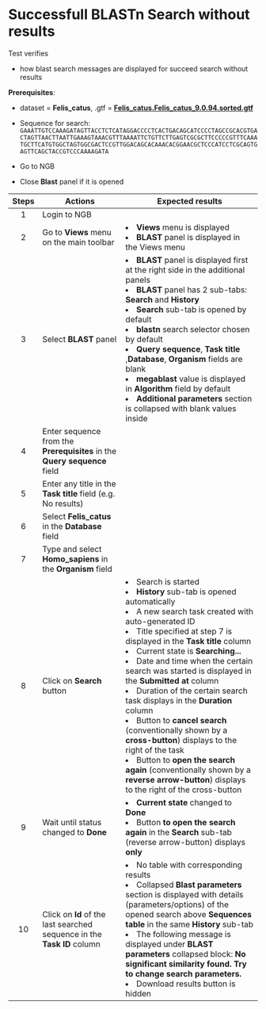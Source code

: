 # Successfull BLASTn Search without results

Test verifies
 - how blast search messages are displayed for succeed search without results

  
**Prerequisites**:
- dataset = **Felis_catus**, .gtf = **[Felis_catus.Felis_catus_9.0.94.sorted.gtf](https://ngb-oss-builds.s3.amazonaws.com/public/data/demo/ngb_demo_data/Felis_catus.Felis_catus_9.0.94.sorted.gtf)**
- Sequence for search: ```GAAATTGTCCAAAGATAGTTACCTCTCATAGGACCCCTCACTGACAGCATCCCCTAGCCGCACGTGACTAGTTAACTTAATTGAAAGTAAACGTTTAAAATTCTGTTCTTGAGTCGCGCTTCCCCCGTTTCAAATGCTTCATGTGGCTAGTGGCGACTCCGTTGGACAGCACAAACACGGAACGCTCCCATCCTCGCAGTGAGTTCAGCTACCGTCCCAAAAGATA```
  
 - Go to NGB
 - Close **Blast** panel if it is opened

| Steps | Actions | Expected results |
| :---: | --- | --- |
| 1 | Login to NGB | |
| 2 | Go to  **Views** menu on the main toolbar| <li> **Views** menu is displayed <li> **BLAST** panel is displayed in the Views menu |
| 3 | Select **BLAST** panel | <li>**BLAST** panel is displayed first at the right side in the additional panels <li> **BLAST** panel has 2 sub-tabs: **Search** and **History** <li> **Search** sub-tab is opened by default  <li> **blastn** search selector chosen by default <li> **Query sequence**, **Task title** ,**Database**, **Organism** fields are blank <li> **megablast** value is displayed in **Algorithm** field by default  <li> **Additional parameters** section is collapsed with blank values inside |
| 4 | Enter sequence from the **Prerequisites** in the **Query sequence** field | | 
| 5 | Enter any title in the **Task title** field (e.g. No results) | | 
| 6 | Select **Felis_catus** in the **Database** field|| 
| 7 | Type and select **Homo_sapiens** in the **Organism** field| |
| 8 | Click on **Search** button|  <li> Search is started <li> **History** sub-tab is opened automatically <li> A new search task created with auto-generated ID <li>  Title specified at step 7 is displayed in the **Task title** column <li> Current state is **Searching...** <li>  Date and time when the certain search was started is displayed in the **Submitted at** column <li> Duration of the certain search task displays in the **Duration** column <li> Button to **cancel search** (conventionally shown by a **cross-button**) displays to the right of the task <li>  Button to **open the search again**  (conventionally shown by a **reverse arrow-button**) displays to the right of the cross-button|
| 9 | Wait until status changed to **Done**|  <li> **Current state** changed to **Done** <li> Button **to open the search again** in the **Search** sub-tab (reverse arrow-button) displays **only** |
| 10| Click on **Id** of the last searched sequence in the **Task ID** column | <li> No table with corresponding results <li> Collapsed **Blast parameters** section is displayed with details (parameters/options) of the opened search above **Sequences table** in the same **History** sub-tab <li> The following message is displayed under **BLAST parameters** collapsed block: **No significant similarity found. Try to change search parameters.** <li> Download results button is hidden |
